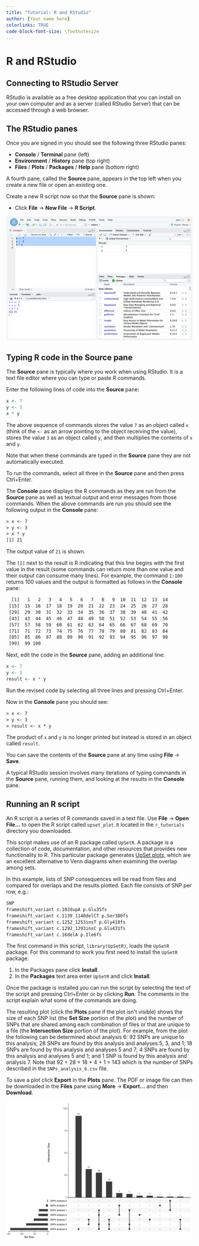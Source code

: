 ```yaml
---
title: "Tutorial: R and RStudio"
author: [Your name here]
colorlinks: TRUE
code-block-font-size: \footnotesize
...
```


# R and RStudio

## Connecting to RStudio Server

RStudio is available as a free desktop application that you can install on your own computer and as a server (called RStudio Server) that can be accessed through a web browser.

## The RStudio panes

Once you are signed in you should see the following three RStudio panes:

- **Console** / **Terminal** pane (left)
- **Environment** / **History** pane (top right)
- **Files** / **Plots** / **Packages** / **Help** pane (bottom right)

A fourth pane, called the **Source** pane, appears in the top left when you create a new file or open an existing one.

Create a new R script now so that the **Source** pane is shown:

- Click **File** -> **New File** -> **R Script**.

![The RStudio interface showing Source, Console, Environment, and Packages panes](R_and_RStudio_tutorial_includes/RStudio_interface.png)

## Typing R code in the Source pane

The **Source** pane is typically where you work when using RStudio. It is a text file editor where you can type or paste R commands.

Enter the following lines of code into the **Source** pane:

```r
x <- 7
y <- 3
x * y
```

The above sequence of commands stores the value `7` as an object called `x` (think of the `<-` as an arrow pointing to the object receiving the value), stores the value `3` as an object called `y`, and then multiplies the contents of `x` and `y`.

Note that when these commands are typed in the **Source** pane they are not automatically executed.

To run the commands, select all three in the **Source** pane and then press Ctrl+Enter.

The **Console** pane displays the R commands as they are run from the **Source** pane as well as textual output and error messages from those commands. When the above commands are run you should see the following output in the **Console** pane:

```texinfo
> x <- 7
> y <- 3
> x * y
[1] 21
```

The output value of `21` is shown.

The `[1]` next to the result is R indicating that this line begins with the first value in the result (some commands can return more than one value and their output can consume many lines). For example, the command `1:100` returns 100 values and the output is formatted as follows in the **Console** pane:

```texinfo
  [1]   1   2   3   4   5   6   7   8   9  10  11  12  13  14
 [15]  15  16  17  18  19  20  21  22  23  24  25  26  27  28
 [29]  29  30  31  32  33  34  35  36  37  38  39  40  41  42
 [43]  43  44  45  46  47  48  49  50  51  52  53  54  55  56
 [57]  57  58  59  60  61  62  63  64  65  66  67  68  69  70
 [71]  71  72  73  74  75  76  77  78  79  80  81  82  83  84
 [85]  85  86  87  88  89  90  91  92  93  94  95  96  97  98
 [99]  99 100
```

Next, edit the code in the **Source** pane, adding an additional line:

```r
x <- 7
y <- 3
result <- x * y
```

Run the revised code by selecting all three lines and pressing Ctrl+Enter.

Now in the **Console** pane you should see:

```texinfo
> x <- 7
> y <- 3
> result <- x * y
```

The product of `x` and `y` is no longer printed but instead is stored in an object called `result`.

You can save the contents of the **Source** pane at any time using **File** -> **Save**.

A typical RStudio session involves many iterations of typing commands in the **Source** pane, running them, and looking at the results in the **Console** pane.

## Running an R script

An R script is a series of R commands saved in a text file. Use **File** -> **Open File...** to open the R script called `upset_plot.R` located in the `r_tutorials` directory you downloaded.

This script makes use of an R package called `UpSetR`. A package is a collection of code, documentation, and other resources that provides new functionality to R. This particular package generates [UpSet plots](https://github.com/hms-dbmi/UpSetR), which are an excellent alternative to Venn diagrams when examining the overlap among sets.

In this example, lists of SNP consequences will be read from files and compared for overlaps and the results plotted. Each file consists of SNP per row, e.g.:

```texinfo
SNP
frameshift_variant c.102dupA p.Glu35fs
frameshift_variant c.1139_1140delCT p.Ser380fs
frameshift_variant c.1252_1253insT p.Gly418fs
frameshift_variant c.1292_1293insC p.Glu431fs
frameshift_variant c.16delA p.Ile6fs
```

The first command in this script, `library(UpSetR)`, loads the `UpSetR` package. For this command to work you first need to install the `UpSetR` package:

1. In the Packages pane click **Install**.
2. In the **Packages** text area enter `UpSetR` and click **Install**.

Once the package is installed you can run the script by selecting the text of the script and pressing Ctrl+Enter or by clicking **Run**. The comments in the script explain what some of the commands are doing.

The resulting plot (click the **Plots** pane if the plot isn't visible) shows the size of each SNP list (the **Set Size** portion of the plot) and the number of SNPs that are shared among each combination of files or that are unique to a file (the **Intersection Size** portion of the plot). For example, from the plot the following can be determined about analysis 6: 92 SNPs are unique to this analysis; 28 SNPs are found by this analysis and analyses 5, 3, and 1; 18 SNPs are found by this analysis and analyses 5 and 7; 4 SNPs are found by this analysis and analyses 5 and 1; and 1 SNP is found by this analysis and analysis 7. Note that 92 + 28 + 18 + 4 + 1 = 143 which is the number of SNPs described in the `SNPs_analysis_6.csv` file.

To save a plot click **Export** in the **Plots** pane. The PDF or image file can then be downloaded in the **Files** pane using **More** -> **Export...** and then **Download**.

![UpSet plot showing overlaps among SNP lists](R_and_RStudio_tutorial_includes/Rplot.pdf-1.png)
